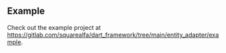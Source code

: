 ## Example

Check out the example project at https://gitlab.com/squarealfa/dart_framework/tree/main/entity_adapter/example.

